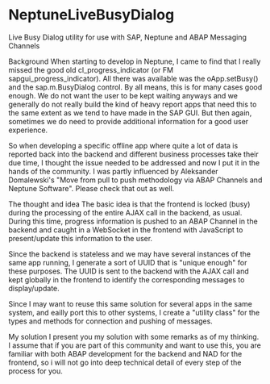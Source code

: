 # NeptuneLiveBusyDialog
Live Busy Dialog utility for use with SAP, Neptune and ABAP Messaging Channels

Background
When starting to develop in Neptune, I came to find that I really missed the good old cl_progress_indicator (or FM sapgui_progress_indicator). All there was available was the oApp.setBusy() and the sap.m.BusyDialog control. By all means, this is for many cases good enough. We do not want the user to be kept waiting anyways and we generally do not really build the kind of heavy report apps that need this to the same extent as we tend to have made in the SAP GUI. But then again, sometimes we do need to provide additional information for a good user experience.

So when developing a specific offline app where quite a lot of data is reported back into the backend and different business processes take their due time, I thought the issue needed to be addressed and now I put it in the hands of the community. I was partly influenced by Aleksander Domalewski's "Move from pull to push methodology via ABAP Channels and Neptune Software". Please check that out as well.


The thought and idea
The basic idea is that the frontend is locked (busy) during the processing of the entire AJAX call in the backend, as usual. During this time, progress information is pushed to an ABAP Channel in the backend and caught in a WebSocket in the frontend with JavaScript to present/update this information to the user.

Since the backend is stateless and we may have several instances of the same app running, I generate a sort of UUID that is "unique enough" for these purposes. The UUID is sent to the backend with the AJAX call and kept globally in the frontend to identify the corresponding messages to display/update.

Since I may want to reuse this same solution for several apps in the same system, and eailly port this to other systems, I create a "utility class" for the types and methods for connection and pushing of messages.


My solution
I present you my solution with some remarks as of my thinking. I assume that if you are part of this community and want to use this, you are familiar with both ABAP development for the backend and NAD for the frontend, so i will not go into deep technical detail of every step of the process for you. 
